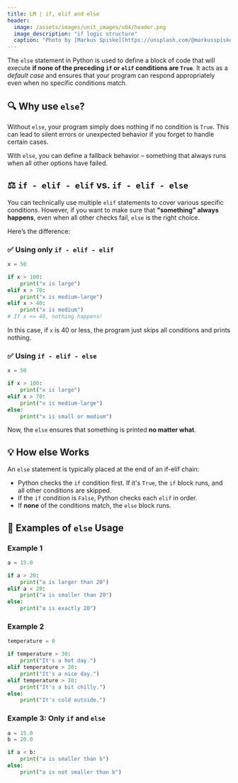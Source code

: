 ```yaml
---
title: LM | if, elif and else
header:
  image: /assets/images/unit_images/u04/header.png
  image_description: "if logic structure"
  caption: "Photo by [Markus Spiske](https://unsplash.com/@markusspiske) [from Unsplash](https://unsplash.com/photos/code-on-laptop-screen-FXFz-sW0uwo)"
---
```


The `else` statement in Python is used to define a block of code that will execute **if none of the preceding `if` or `elif` conditions are `True`**. It acts as a *default case* and ensures that your program can respond appropriately even when no specific conditions match.

## 🔍 Why use `else`?

Without `else`, your program simply does nothing if no condition is `True`. This can lead to silent errors or unexpected behavior if you forget to handle certain cases.

With `else`, you can define a fallback behavior – something that always runs when all other options have failed.

## ⚖️ `if - elif - elif` vs. `if - elif - else`

You can technically use multiple `elif` statements to cover various specific conditions. However, if you want to make sure that **"something" always happens**, even when all other checks fail, `else` is the right choice.

Here’s the difference:

### ✅ Using only `if - elif - elif`
```python
x = 50

if x > 100:
    print("x is large")
elif x > 70:
    print("x is medium-large")
elif x > 40:
    print("x is medium")
# If x <= 40, nothing happens!
```

In this case, if `x` is 40 or less, the program just skips all conditions and prints nothing.

### ✅ Using `if - elif - else`
```python
x = 50

if x > 100:
    print("x is large")
elif x > 70:
    print("x is medium-large")
else:
    print("x is small or medium")
```

Now, the `else` ensures that something is printed **no matter what**.

## 💡 How else Works

An `else` statement is typically placed at the end of an if-elif chain:

- Python checks the `if` condition first. If it's `True`, the `if` block runs, and all other conditions are skipped.
- If the `if` condition is `False`, Python checks each `elif` in order.
- If **none** of the conditions match, the `else` block runs.

## 🧪 Examples of `else` Usage

### Example 1
```python
a = 15.0

if a > 20:
    print("a is larger than 20")
elif a < 20:
    print("a is smaller than 20")
else:
    print("a is exactly 20")
```

### Example 2
```python
temperature = 0

if temperature > 30:
    print("It's a hot day.")
elif temperature > 20:
    print("It's a nice day.")
elif temperature > 10:
    print("It's a bit chilly.")
else:
    print("It's cold outside.")
```

### Example 3: Only `if` and `else`
```python
a = 15.0
b = 20.0

if a < b:
    print("a is smaller than b")
else:
    print("a is not smaller than b")
```

